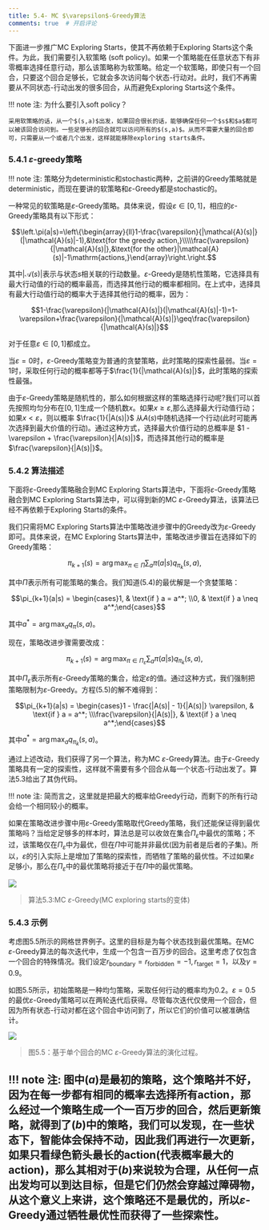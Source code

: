 ```yaml
---
title: 5.4- MC $\varepsilon$-Greedy算法
comments: true  # 开启评论
---
```

下面进一步推广MC Exploring Starts，使其不再依赖于Exploring Starts这个条件。为此，我们需要引入软策略 (soft policy)。如果一个策略能在任意状态下有非零概率选择任意行动，那么该策略称为软策略。给定一个软策略，即使只有一个回合，只要这个回合足够长，它就会多次访问每个状态-行动对。此时，我们不再需要从不同状态-行动出发的很多回合，从而避免Exploring Starts这个条件。

!!! note
    注: 为什么要引入soft policy？

    采用软策略的话，从一个$(s,a)$出发，如果回合很长的话，能够确保任何一个$s$和$a$都可以被该回合访问到。一些足够长的回合就可以访问所有的$(s,a)$。从而不需要大量的回合即可，只需要从一个或者几个出发，这样就能移除exploring starts条件。

### 5.4.1 $\varepsilon$-greedy策略

!!! note
    注: 策略分为deterministic和stochastic两种，之前讲的Greedy策略就是deterministic，而现在要讲的软策略和$\varepsilon$-Greedy都是stochastic的。

一种常见的软策略是$\varepsilon$-Greedy策略。具体来说，假设$\varepsilon\in[0,1]$，相应的$\varepsilon$-Greedy策略具有以下形式：

$$\left.\pi(a|s)=\left\{\begin{array}{ll}1-\frac{\varepsilon}{|\mathcal{A}(s)|}(|\mathcal{A}(s)|-1),&\text{for the greedy action,}\\\\\frac{\varepsilon}{|\mathcal{A}(s)|},&\text{for the other}|\mathcal{A}(s)|-1\mathrm{actions,}\end{array}\right.\right.$$

其中$|\mathcal{A}(s)|$表示与状态$s$相关联的行动数量。$\varepsilon$-Greedy是随机性策略，它选择具有最大行动值的行动的概率最高，而选择其他行动的概率都相同。在上式中，选择具有最大行动值行动的概率大于选择其他行动的概率，因为：

$$1-\frac{\varepsilon}{|\mathcal{A}(s)|}(|\mathcal{A}(s)|-1)=1-\varepsilon+\frac{\varepsilon}{|\mathcal{A}(s)|}\geq\frac{\varepsilon}{|\mathcal{A}(s)|}$$

对于任意$\varepsilon\in[0,1]$都成立。

当$\varepsilon=0$时，$\varepsilon$-Greedy策略变为普通的贪婪策略，此时策略的探索性最弱。当$\varepsilon = 1$时，采取任何行动的概率都等于$\frac{1}{|\mathcal{A}(s)|}$，此时策略的探索性最强。

由于$\varepsilon$-Greedy策略是随机性的，那么如何根据这样的策略选择行动呢?我们可以首先按照均匀分布在$[0,1]$生成一个随机数$x$。如果$x \geq \varepsilon$,那么选择最大行动值行动；如果$x < \varepsilon$，则以概率 $\frac{1}{|A(s)|}$ 从$A(s)$中随机选择一个行动(此时可能再次选择到最大价值的行动)。通过这种方式，选择最大价值行动的总概率是 $1 - \varepsilon + \frac{\varepsilon}{|A(s)|}$，而选择其他行动的概率是 $\frac{\varepsilon}{|A(s)|}$。

### 5.4.2 算法描述

下面将$\varepsilon$-Greedy策略融合到MC Exploring Starts算法中，下面将$\varepsilon$-Greedy策略融合到MC Exploring Starts算法中，可以得到新的MC $\varepsilon$-Greedy算法，该算法已经不再依赖于Exploring Starts的条件。

我们只需将MC Exploring Starts算法中策略改进步骤中的Greedy改为$\varepsilon$-Greedy即可。具体来说，在MC Exploring Starts算法中，策略改进步骤旨在选择如下的Greedy策略：

$$\pi_{k+1}(s) = \arg \max_{\pi \in \Pi} \sum_{a} \pi(a|s) q_{\pi_k}(s, a),\tag{5.4}$$

其中$\Pi$表示所有可能策略的集合。我们知道$(5.4)$的最优解是一个贪婪策略：

$$\pi_{k+1}(a|s) = \begin{cases}1, & \text{if } a = a^*; \\0, & \text{if } a \neq a^*;\end{cases}$$

其中$a^* = \arg \max_a q_\pi(s, a)$。

现在，策略改进步骤需要改成：

$$\pi_{k+1}(s) = \arg \max_{\pi \in \Pi_\varepsilon} \sum_{a} \pi(a|s) q_{\pi_k}(s, a),\tag{5.5}$$

其中$\Pi_\varepsilon$表示所有$\varepsilon$-Greedy策略的集合，给定$\varepsilon$的值。通过这种方式，我们强制把策略限制为$\varepsilon$-Greedy。方程$(5.5)$的解不难得到：

$$\pi_{k+1}(a|s) = \begin{cases}1 - \frac{|A(s)| - 1}{|A(s)|} \varepsilon, & \text{if } a = a^*; \\\frac{\varepsilon}{|A(s)|}, & \text{if } a \neq a^*;\end{cases}$$

其中$a^* = \arg \max_a q_{\pi_k}(s, a)$。

通过上述改动，我们获得了另一个算法，称为MC $\varepsilon$-Greedy算法。由于$\varepsilon$-Greedy策略具有一定的探索性，这样就不需要有多个回合从每一个状态-行动出发了。算法$5.3$给出了其伪代码。

!!! note 
    注: 简而言之，这里就是把最大的概率给Greedy行动，而剩下的所有行动会给一个相同较小的概率。

如果在策略改进步骤中用$\varepsilon$-Greedy策略取代Greedy策略，我们还能保证得到最优策略吗？当给定足够多的样本时，算法总是可以收敛在集合$\Pi_\varepsilon$中最优的策略；不过，该策略仅在$\Pi_\varepsilon$中为最优，但在$\Pi$中可能并非最优(因为前者是后者的子集)。所以，$\varepsilon$的引入实际上是增加了策略的探索性，而牺牲了策略的最优性。不过如果$\varepsilon$足够小，那么在$\Pi_\varepsilon$中的最优策略将接近于在$\Pi$中的最优策略。

 ![](../img/05/10.png)
 > 算法$5.3$:MC $\varepsilon$-Greedy(MC exploring starts的变体)

### 5.4.3 示例

考虑图$5.5$所示的网格世界例子。这里的目标是为每个状态找到最优策略。在MC $\varepsilon$-Greedy算法的每次迭代中，生成一个包含一百万步的回合。这里考虑了仅包含一个回合的特殊情况。我们设定$r_\text{boundary} = r_\text{forbidden} = −1,r_\text{target} = 1$，以及$\gamma= 0.9$。

如图$5.5$所示，初始策略是一种均匀策略，采取任何行动的概率均为$0.2$。$\varepsilon=0.5$的最优$\varepsilon$-Greedy策略可以在两轮迭代后获得。尽管每次迭代仅使用一个回合，但因为所有状态-行动对都在这个回合中访问到了，所以它们的价值可以被准确估计。

 ![](../img/05/5.png)
 > 图$5.5$：基于单个回合的MC $\varepsilon$-Greedy算法的演化过程。

!!! note
    注: 图中$(a)$是最初的策略，这个策略并不好，因为在每一步都有相同的概率去选择所有action，那么经过一个策略生成一个一百万步的回合，然后更新策略，就得到了$(b)$中的策略，我们可以发现，在一些状态下，智能体会保持不动，因此我们再进行一次更新，如果只看绿色箭头最长的action(代表概率最大的action)，那么其相对于$(b)$来说较为合理，从任何一点出发均可以到达目标，但是它们仍然会穿越过障碍物，从这个意义上来讲，这个策略还不是最优的，所以$\varepsilon$-Greedy通过牺牲最优性而获得了一些探索性。
---